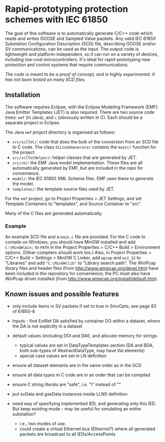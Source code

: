 # Rapid-prototyping protection schemes with IEC 61850 #

The goal of this software is to automatically generate C/C++ code which reads and writes GOOSE and Sampled Value packets. Any valid IEC 61850 Substation Configuration Description (SCD) file, describing GOOSE and/or SV communications, can be used as the input. The output code is lightweight and platform-independent, so it can run on a variety of devices, including low-cost microcontrollers. It's ideal for rapid-prototyping new protection and control systems that require communications.

*The code is meant to be a proof of concept, and is highly experimental. It has not been tested on many SCD files.*


## Installation ##

The software requires Eclipse, with the Eclipse Modeling Framework (EMF). Java Emitter Templates (JET) is also required. There are two source code trees: `emf` (in Java), and `c` (obviously written in C). Each should be a separate project in Eclipse.

The Java `emf` project directory is organised as follows:

 - `src/sclToC/`: code that does the bulk of the conversion from an SCD file to C code. The class `SCLCodeGenerator` contains the `main()` function for the project.
 - `src/sclToCHelper/`: helper classes that are generated by JET.
 - `src/ch/`: the EMF Java model implementation. These files are all automatically generated by EMF, but are included in the repo for convenience.
 - `model/`: the IEC 61850 XML Schema files. EMF uses these to generate the model.
 - `templates/`: the template source files used by JET.

<!-- TODO: Describe EMF import process -->

For the `emf` project, go to Project Properties > JET Settings, and set Template Containers to "templates", and Source Container to "src".

Many of the C files are generated automatically.

### Example ###

An example SCD file and a `main.c` file are provided. For the C code to compile on Windows, you should have MinGW installed and add `C:\MinGW\bin;` to `PATH` in the Project Properties > C/C++ Build > Environment options. (Other compilers should work too.) Also, in Project Properties > C/C++ Build > Settings > MinGW C Linker, add `wpcap` and `ws2_32` to "Libraries" and add `"C:\MinGW\lib"` to "Library search path". The WinPcap library files and header files (from http://www.winpcap.org/devel.htm) have been included in the repository for convenience; the PC must also have WinPcap driver installed (from http://www.winpcap.org/install/default.htm).

<!-- TODO: add mbed code, and Processing code -->


## Known issues and possible features ##

 - only include items in SV packets if set to true in SmvOpts; see page 83 of 61850-6

 - Inputs - find ExtRef DA satisfied by container DO within a dataset, where the DA is not explicitly in a dataset

 - default values (including DOI and DAI), and allocate memory for strings
    - typical values are set in DataTypeTemplates section (DA and BDA, both sub-types of AbstractDataType, may have Val elements)
    - special case values are set in LN definition

 - ensure all dataset elements are in the same order as in the SCD
 - ensure all data types in C code are in an order that can be compiled
 - ensure C string literals are "safe", i.e. "\\" instead of "\"

 - put svData and gseData instances inside LLN0 definition

 - need way of specifying implemented IED, and generating only this IED. But keep existing mode - may be useful for simulating an entire substation?
    - i.e., two modes of use.
    - could create a virtual Ethernet bus (Ethernot?) where all generated packets are broadcast to all IEDs/AccessPoints
 